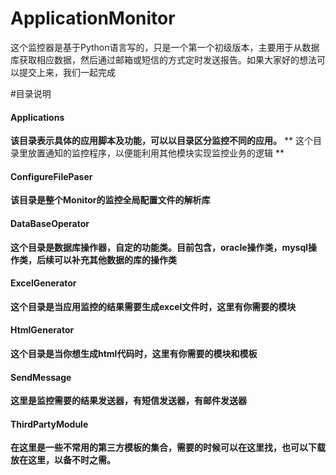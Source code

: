 # ApplicationMonitor
这个监控器是基于Python语言写的，只是一个第一个初级版本，主要用于从数据库获取相应数据，然后通过邮箱或短信的方式定时发送报告。如果大家好的想法可以提交上来，我们一起完成

#目录说明
#### Applications 

**该目录表示具体的应用脚本及功能，可以以目录区分监控不同的应用。** 
** 这个目录里放置通知的监控程序，以便能利用其他模块实现监控业务的逻辑 ** 

#### ConfigureFilePaser 

**该目录是整个Monitor的监控全局配置文件的解析库**

#### DataBaseOperator 

**这个目录是数据库操作器，自定的功能类。目前包含，oracle操作类，mysql操作类，后续可以补充其他数据的库的操作类**

#### ExcelGenerator

**这个目录是当应用监控的结果需要生成excel文件时，这里有你需要的模块** 	
#### HtmlGenerator	
**这个目录是当你想生成html代码时，这里有你需要的模块和模板**

#### SendMessage 
**这里是监控需要的结果发送器，有短信发送器，有邮件发送器**

#### ThirdPartyModule
**在这里是一些不常用的第三方模板的集合，需要的时候可以在这里找，也可以下载放在这里，以备不时之需。**
